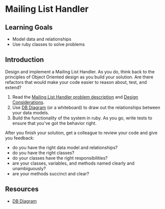 # Mailing List Handler

## Learning Goals

- Model data and relationships
- Use ruby classes to solve problems

## Introduction

Design and implement a Mailing List Handler. As you do, think back to the
principles of Object Oriented design as you build your solution. Are there
refactors that would make your code easier to reason about, test, and extend?

1. Read the [Mailing List Handler problem description][description] and
   [Design Considerations][].
2. Use [DB Diagram][] (or a whiteboard) to draw out the relationships between
   your data models.
3. Build the functionality of the system in ruby. As you go, write tests to
   ensure that you've got the behavior right.

After you finish your solution, get a colleague to review your code and
give you feedback:

- do you have the right data model and relationships?
- do you have the right classes?
- do your classes have the right responsibilities?
- are your classes, variables, and methods named clearly and unambiguously?
- are your methods succinct and clear?

## Resources

- [DB Diagram][]

[DB Diagram]: https://dbdiagram.io
[description]: http://www.cs.cmu.edu/~ModProb/ML.html
[Design Considerations]: http://www.cs.cmu.edu/~ModProb/MLdsgn.html
